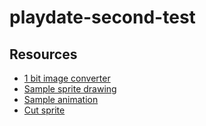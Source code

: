 # playdate-second-test

## Resources

- [1 bit image converter](https://29a.ch/ditherlicious/)
- [Sample sprite drawing](https://github.com/SquidGodDev/PlaydateSDKSpriteDrawing/blob/main/source/circle.lua)
- [Sample animation](https://github.com/mierau/playdate-animatedimage)
- [Cut sprite](https://ezgif.com/sprite-cutter)
